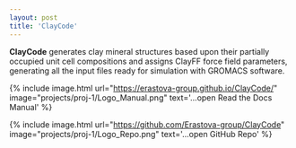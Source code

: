 ```yaml
---
layout: post
title: 'ClayCode'
---
```


**ClayCode** generates clay mineral structures based upon their partially occupied unit cell compositions and assigns ClayFF force field parameters, generating all the input files ready for simulation with GROMACS software.


{% include image.html url="https://erastova-group.github.io/ClayCode/" image="projects/proj-1/Logo_Manual.png" text='...open Read the Docs Manual' %}


{% include image.html url="https://github.com/Erastova-group/ClayCode" image="projects/proj-1/Logo_Repo.png" text='...open GitHub Repo' %}

